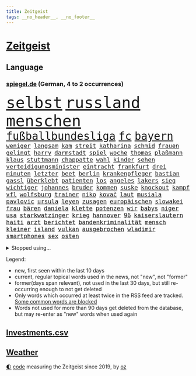 ```yaml
---
title: Zeitgeist
tags: __no_header__, __no_footer__
---
```


# [Zeitgeist](https://oliz.io/zeitgeist/)

## Language

<h3><a href="https://www.spiegel.de" target="_blank">spiegel.de</a> (German, 4 to 2 occurrences)</h3>
<p style="font-family:monospace">
<span style="font-size:32pt"><a href="news_links.html#selbst" class="current">selbst</a></span>
<span style="font-size:32pt"><a href="news_links.html#russland" class="current">russland</a></span>
<span style="font-size:32pt"><a href="news_links.html#menschen" class="current">menschen</a></span>
<br>
<span style="font-size:22pt"><a href="news_links.html#fußballbundesliga" class="current">fußballbundesliga</a></span>
<span style="font-size:22pt"><a href="news_links.html#fc" class="current">fc</a></span>
<span style="font-size:22pt"><a href="news_links.html#bayern" class="current">bayern</a></span>
<br>
<span style="font-size:12pt"><a href="news_links.html#weniger" class="current">weniger</a></span>
<span style="font-size:12pt"><a href="news_links.html#langsam" class="current">langsam</a></span>
<span style="font-size:12pt"><a href="news_links.html#kam" class="current">kam</a></span>
<span style="font-size:12pt"><a href="news_links.html#streit" class="current">streit</a></span>
<span style="font-size:12pt"><a href="news_links.html#katharina" class="current">katharina</a></span>
<span style="font-size:12pt"><a href="news_links.html#schmid" class="current">schmid</a></span>
<span style="font-size:12pt"><a href="news_links.html#frauen" class="current">frauen</a></span>
<span style="font-size:12pt"><a href="news_links.html#gelingt" class="current">gelingt</a></span>
<span style="font-size:12pt"><a href="news_links.html#harry" class="current">harry</a></span>
<span style="font-size:12pt"><a href="news_links.html#darmstadt" class="current">darmstadt</a></span>
<span style="font-size:12pt"><a href="news_links.html#spiel" class="current">spiel</a></span>
<span style="font-size:12pt"><a href="news_links.html#woche" class="current">woche</a></span>
<span style="font-size:12pt"><a href="news_links.html#thomas" class="current">thomas</a></span>
<span style="font-size:12pt"><a href="news_links.html#plaßmann" class="current">plaßmann</a></span>
<span style="font-size:12pt"><a href="news_links.html#klaus" class="current">klaus</a></span>
<span style="font-size:12pt"><a href="news_links.html#stuttmann" class="current">stuttmann</a></span>
<span style="font-size:12pt"><a href="news_links.html#chappatte" class="current">chappatte</a></span>
<span style="font-size:12pt"><a href="news_links.html#wahl" class="current">wahl</a></span>
<span style="font-size:12pt"><a href="news_links.html#kinder" class="current">kinder</a></span>
<span style="font-size:12pt"><a href="news_links.html#sehen" class="current">sehen</a></span>
<span style="font-size:12pt"><a href="news_links.html#verteidigungsminister" class="current">verteidigungsminister</a></span>
<span style="font-size:12pt"><a href="news_links.html#eintracht" class="current">eintracht</a></span>
<span style="font-size:12pt"><a href="news_links.html#frankfurt" class="current">frankfurt</a></span>
<span style="font-size:12pt"><a href="news_links.html#drei" class="current">drei</a></span>
<span style="font-size:12pt"><a href="news_links.html#minuten" class="current">minuten</a></span>
<span style="font-size:12pt"><a href="news_links.html#letzter" class="current">letzter</a></span>
<span style="font-size:12pt"><a href="news_links.html#beet" class="new">beet</a></span>
<span style="font-size:12pt"><a href="news_links.html#berlin" class="current">berlin</a></span>
<span style="font-size:12pt"><a href="news_links.html#krankenpfleger" class="current">krankenpfleger</a></span>
<span style="font-size:12pt"><a href="news_links.html#bastian" class="current">bastian</a></span>
<span style="font-size:12pt"><a href="news_links.html#gassl" class="new">gassl</a></span>
<span style="font-size:12pt"><a href="news_links.html#überklebt" class="new">überklebt</a></span>
<span style="font-size:12pt"><a href="news_links.html#patienten" class="current">patienten</a></span>
<span style="font-size:12pt"><a href="news_links.html#los" class="current">los</a></span>
<span style="font-size:12pt"><a href="news_links.html#angeles" class="current">angeles</a></span>
<span style="font-size:12pt"><a href="news_links.html#lakers" class="new">lakers</a></span>
<span style="font-size:12pt"><a href="news_links.html#sieg" class="current">sieg</a></span>
<span style="font-size:12pt"><a href="news_links.html#wichtiger" class="current">wichtiger</a></span>
<span style="font-size:12pt"><a href="news_links.html#johannes" class="current">johannes</a></span>
<span style="font-size:12pt"><a href="news_links.html#bruder" class="current">bruder</a></span>
<span style="font-size:12pt"><a href="news_links.html#kommen" class="current">kommen</a></span>
<span style="font-size:12pt"><a href="news_links.html#suske" class="new">suske</a></span>
<span style="font-size:12pt"><a href="news_links.html#knockout" class="new">knockout</a></span>
<span style="font-size:12pt"><a href="news_links.html#kampf" class="current">kampf</a></span>
<span style="font-size:12pt"><a href="news_links.html#vfl" class="current">vfl</a></span>
<span style="font-size:12pt"><a href="news_links.html#wolfsburg" class="current">wolfsburg</a></span>
<span style="font-size:12pt"><a href="news_links.html#trainer" class="current">trainer</a></span>
<span style="font-size:12pt"><a href="news_links.html#niko" class="current">niko</a></span>
<span style="font-size:12pt"><a href="news_links.html#kovač" class="new">kovač</a></span>
<span style="font-size:12pt"><a href="news_links.html#laut" class="current">laut</a></span>
<span style="font-size:12pt"><a href="news_links.html#musiala" class="current">musiala</a></span>
<span style="font-size:12pt"><a href="news_links.html#pavlovic" class="new">pavlovic</a></span>
<span style="font-size:12pt"><a href="news_links.html#ursula" class="current">ursula</a></span>
<span style="font-size:12pt"><a href="news_links.html#leyen" class="current">leyen</a></span>
<span style="font-size:12pt"><a href="news_links.html#zusagen" class="current">zusagen</a></span>
<span style="font-size:12pt"><a href="news_links.html#europäischen" class="current">europäischen</a></span>
<span style="font-size:12pt"><a href="news_links.html#slowakei" class="new">slowakei</a></span>
<span style="font-size:12pt"><a href="news_links.html#frau" class="current">frau</a></span>
<span style="font-size:12pt"><a href="news_links.html#bären" class="current">bären</a></span>
<span style="font-size:12pt"><a href="news_links.html#daniela" class="current">daniela</a></span>
<span style="font-size:12pt"><a href="news_links.html#klette" class="current">klette</a></span>
<span style="font-size:12pt"><a href="news_links.html#potenzen" class="new">potenzen</a></span>
<span style="font-size:12pt"><a href="news_links.html#wir" class="current">wir</a></span>
<span style="font-size:12pt"><a href="news_links.html#babys" class="current">babys</a></span>
<span style="font-size:12pt"><a href="news_links.html#niger" class="current">niger</a></span>
<span style="font-size:12pt"><a href="news_links.html#usa" class="current">usa</a></span>
<span style="font-size:12pt"><a href="news_links.html#starkwatzinger" class="current">starkwatzinger</a></span>
<span style="font-size:12pt"><a href="news_links.html#krieg" class="current">krieg</a></span>
<span style="font-size:12pt"><a href="news_links.html#hannover" class="current">hannover</a></span>
<span style="font-size:12pt"><a href="news_links.html#96" class="current">96</a></span>
<span style="font-size:12pt"><a href="news_links.html#kaiserslautern" class="current">kaiserslautern</a></span>
<span style="font-size:12pt"><a href="news_links.html#haiti" class="current">haiti</a></span>
<span style="font-size:12pt"><a href="news_links.html#arzt" class="current">arzt</a></span>
<span style="font-size:12pt"><a href="news_links.html#berichtet" class="current">berichtet</a></span>
<span style="font-size:12pt"><a href="news_links.html#bandenkriminalität" class="new">bandenkriminalität</a></span>
<span style="font-size:12pt"><a href="news_links.html#mensch" class="current">mensch</a></span>
<span style="font-size:12pt"><a href="news_links.html#kleiner" class="current">kleiner</a></span>
<span style="font-size:12pt"><a href="news_links.html#island" class="current">island</a></span>
<span style="font-size:12pt"><a href="news_links.html#vulkan" class="current">vulkan</a></span>
<span style="font-size:12pt"><a href="news_links.html#ausgebrochen" class="current">ausgebrochen</a></span>
<span style="font-size:12pt"><a href="news_links.html#wladimir" class="current">wladimir</a></span>
<span style="font-size:12pt"><a href="news_links.html#smartphones" class="current">smartphones</a></span>
<span style="font-size:12pt"><a href="news_links.html#sex" class="current">sex</a></span>
<span style="font-size:12pt"><a href="news_links.html#osten" class="current">osten</a></span>
</p>
<details>
<summary>Stopped using...</summary>
<p class="former" style="font-size:12pt">
wirkte(1243) twitter(1242) 150(1241) diskutiert(1241) steinmeier(1241) van(1241) verluste(1241) blickt(1240) fbi(1240) fischer(1240) registriert(1240) begleitet(1239) fanden(1239) solle(1239) steigenden(1239) usaußenminister(1239) verhängt(1239) villa(1239) österreichische(1239) ausländische(1238) energiewende(1238) entdeckte(1238) erinnerungen(1238) hinweisen(1238) jahrzehnte(1238) körper(1238) möglicher(1238) beteiligten(1237) chelsea(1237) richterin(1237) depressionen(1236) einstieg(1236) künftigen(1236) meldete(1236) verschiebt(1236) versprach(1236) wünschen(1236) ausfallen(1235) dementiert(1235) eindruck(1235) eng(1235) kämpfte(1235) mittelmeer(1235) obama(1235) senken(1235) einreisen(1234) gastgeber(1234) katastrophe(1234) kurzem(1234) mahnt(1234) tötung(1234) anderes(1233) becker(1233) bestreitet(1233) facebook(1233) historische(1233) lust(1233) manchen(1233) privaten(1233) standen(1233) verlierer(1233) überlebte(1233) kabinett(1232) mörder(1232) weitergeht(1232) wettbewerb(1232) zahlung(1232) zustand(1232) folgte(1231) klimaneutral(1231) philipp(1231) präsentieren(1231) präsentiert(1231) springt(1231) wies(1231) kämpfer(1230) polens(1230) rand(1230) schottland(1230) verlängern(1230) befreien(1229) enthüllt(1229) ersetzen(1229) großbritanniens(1229) kölner(1229) leitet(1229) verhindert(1229) warschau(1229) eingesetzt(1227) ausmaß(1226) nerven(1226) härter(1225) weite(1225) frankwalter(1224) gekauft(1224) italienischen(1224) drastischen(1223) erlitt(1223) irak(1223) pflanzen(1223) bekamen(1222) erneuten(1222) gesetze(1222) verfehlt(1222) haushalte(1221) tiefen(1217) frisch(1216) projekte(1215) kontakt(1213) erschießt(1211) führenden(1211) müsste(1211) ökonomen(1211) insolvenz(1209) bangen(1207) rang(1206) karten(1205) abhängig(1203) niedrig(1201) empfangen(1193) grüner(1190) herausforderungen(1190) rache(1182) blinken(1176) ausweg(1159) vormarsch(1114) estland(1113) josef(1100) orte(1075) unis(1049) banken(1038) gestanden(1014) tennisstar(1001) volk(981) schrumpft(971) 72(967) zugestimmt(953) vegas(947) fluten(943) kollision(940) beeinträchtigt(939) erscheint(937) kuriose(933) kameras(932) russischem(931) befürwortet(930) börsen(916) king(909) großbank(875) ice(871) krankenkassen(868) wichtiges(863) studenten(853) beliebt(848) härte(847) gletscher(836) tradition(822) guterres(816) sank(814) texte(810) brennt(809) bat(786) heikel(783) expremier(769) afrikanischen(757) verspätungen(739) gestärkt(729) ankommt(723) kasse(713) hochschule(711) kriegsbeginn(711) ungewiss(703) lohn(700) starkes(700) gewerkschaften(695) kalt(693) recherchen(664) verhängnis(664) export(661) dahin(660) 2026(652) grünenpolitikerin(648) sinne(643) libanon(642) tiefer(636) irans(633) gegenzug(621) neustart(620) erntet(614) finde(610) 16jähriger(603) namens(601) erdbeben(600) erlegen(595) vernichtet(591) chinesen(585) antony(583) durchs(573) schlimmeres(572) 89(565) hoffnungsträger(564) disney(563) herunter(551) missverständnis(542) atlantik(541) zutritt(541) dunkle(539) zweifeln(508) kocht(503) indonesien(500) rückstand(497) general(484) todesstrafe(484) uskonzern(484) leere(481) familienministerin(478) paus(478) misstrauen(474) gleise(472) ig(472) metall(472) bewirken(471) düster(470) kritisierten(470) umso(470) kampfjets(469) credit(467) suisse(467) bedienen(466) verbrenner(466) jüdische(464) stimmten(459) steigern(454) überprüfen(453) beunruhigt(451) fotograf(451) abschiebungen(449) flogen(447) strafanzeige(442) jahresbeginn(441) getränke(438) kieler(435) pedro(435) rammt(435) sprint(433) überstanden(433) lockt(427) viertagewoche(425) solcher(423) lebensgefahr(418) zufällig(417) hilfsorganisation(416) fassen(415) herstellers(413) özdemir(413) bad(411) sorgten(409) profifußball(407) wasserstoff(406) flaschen(403) fahrbahn(402) marode(402) autofahren(400) chatbot(400) befasst(398) metropolen(396) berge(394) menschlichen(394) erneuter(393) jubelt(393) 5000(389) highlight(388) uefa(384) sondervermögen(383) insekten(381) läufer(381) 51(378) beantwortet(377) panik(374) wahlsieger(374) dfbpokal(373) dicht(373) instituts(371) wütenden(369) alonso(368) grafiken(368) uhren(368) wurzeln(366) beigetragen(363) menschliche(363) glücklicher(361) aufträge(360) ausweitung(359) geklaut(359) stürme(356) zukünftig(356) 40jähriger(353) kindergrundsicherung(353) ankommen(352) bezieht(343) erfolgen(343) südwesten(342) bier(341) regulierung(341) wanderer(340) bahnreisende(339) genaue(338) sommerspielen(338) kleinkind(337) tatwaffe(336) glas(332) imran(330) khan(330) veränderungen(328) wiedergewählt(328) ubs(325) lobte(323) mädchens(321) geisel(319) gemälde(319) rahmen(318) staatsbürger(318) übergriff(317) bekämpfung(316) bar(315) lina(314) beine(308) sang(308) massenhaft(307) arbeiter(304) rezepte(303) belgische(301) gästen(300) imperium(300) formuliert(299) yoga(297) kuba(296) supreme(296) ifo(295) südkoreas(293) etablierten(292) evakuierung(292) funk(291) nachbesserungen(290) branchenverband(288) militante(287) radikalisierung(287) institute(286) schlägerei(286) schönsten(286) lüneburg(284) raisi(284) kalifornischen(283) kredite(283) massen(283) prognostiziert(283) unogeneralsekretär(283) brad(282) motto(281) verwechselt(281) anschlägen(279) alben(278) kalender(278) erdrutsch(275) entgehen(273) epstein(273) jeffrey(273) mobilität(273) verweis(272) kaputte(270) blicke(269) luftangriffen(268) helden(266) politologe(264) gabriel(263) jina(261) mahsa(261) unterschied(260) berechnungen(257) verrückt(256) lindemann(255) spotify(254) rampenlicht(253) potenziell(252) bunter(251) überlegen(250) durchgreifen(248) gespült(247) lieb(247) stellvertretende(247) aiwanger(246) hubert(246) systeme(244) nations(243) quellen(243) toronto(242) beeinträchtigungen(240) präsidentenwahl(239) händen(238) jemanden(238) ozean(238) randale(238) selbstoptimierung(238) gentechnik(236) afdpolitiker(235) nachhaltige(235) eauto(232) neubrandenburg(232) sauna(229) verdankt(229) erderwärmung(228) verkehrswende(227) sicheren(225) aufatmen(224) thrones(224) zweitgrößten(224) football(222) gerichtsverfahren(221) palästinensische(221) aufräumen(219) brandmauer(218) geglückt(216) nächster(216) streichung(215) varianten(214) entkam(212) flüchtet(212) sozialleistungen(212) überweisen(212) bemerkenswert(211) 51jährige(209) geleistet(209) ergebnissen(208) anlage(206) wahlkreis(206) libyschen(205) albtraum(204) lady(203) rätselt(202) signale(202) abgeschnitten(201) kipppunkt(200) metern(200) antónio(198) kapitol(198) schrecklichen(198) winde(198) bestens(196) frachtschiffe(194) prägen(194) eingeschlossen(193) trendwende(193) asylsuchende(192) jüdisches(192) ratingagentur(192) dauerte(191) hausarrest(191) uber(191) verglichen(191) eigentor(190) rassismusvorwürfe(190) schild(190) vorgesetzte(190) tankstelle(188) hartes(187) xabi(187) überwacht(187) geladen(186) judenhass(186) tänzer(186) 53(185) posts(184) roter(184) 03(182) ansage(181) nachteile(181) exfreundin(180) momente(180) ferne(179) eiffelturm(178) kontrollverlust(178) elektroauto(177) onkel(176) verübt(176) disziplin(175) sigmar(175) arena(174) ködern(174) mittelfeld(174) usbundesstaaten(174) zeitschrift(174) hühner(172) total(172) unabhängig(172) verfahrens(171) gleicht(170) heutzutage(170) jugendorganisation(170) indiz(169) würzburg(169) attentäter(168) umfragetief(168) kanal(166) antisemitischen(165) atomkraftwerke(165) morgenstunden(165) versinkt(165) bars(164) lieferwagen(164) zurückhaltend(164) bekanntwerden(163) bezahlbare(163) irrsinn(163) lebende(163) vettel(163) bezug(162) erinnerungskultur(162) süddeutsche(162) 12000(161) ausgangssperre(161) wankt(161) chile(160) manila(160) nszeit(159) gebohrt(158) spätsommer(158) 133(157) gearbeitet(157) klarer(157) kräftiger(157) jean(156) turner(156) 1981(155) mitmenschen(155) time(155) harsche(154) absoluten(153) organisatoren(153) verdrängt(153) veranlasst(152) antisemitischer(151) verliebt(150) geiselnehmer(149) bahnsteig(148) israelischer(148) königshaus(148) proben(148) umfragewerte(147) erkältung(146) untermauert(146) zugesagt(146) fallende(145) uskongress(145) continental(144) hinterlässt(144) historikerin(144) seitenlinie(144) blätter(142) irische(142) pflegekräfte(142) populären(142) bowl(141) hackerangriff(141) lenkt(141) unbewohnbar(141) würgen(141) brandstifter(140) produktionsfirma(140) euebene(139) juristen(139) knappen(139) nassen(139) nflstar(139) pflegte(139) eugelder(138) geschleudert(137) abzugeben(136) besorgen(136) husten(136) lebensgefährten(136) schienennetz(136) kritischen(135) mächtiger(135) streifenwagen(135) goetheinstitut(134) attentat(133) delfine(133) radikaler(132) repräsentantenhaus(132) first(130) schuster(130) ukrainehilfen(130) bestätigte(129) feiertage(129) genötigt(129) vielfältig(129) wachsender(129) hamasanführer(128) gekapert(127) rechtsextrem(127) perspektiven(126) achtzigerjahre(125) spender(125) anhaltenden(124) hakt(124) ortschaften(124) prangern(124) vorindustriellen(124) zweiprozentziel(124) großzügigen(123) monarchie(122) vernichten(122) bo(121) huber(121) israelisches(121) abschiebestopp(120) messungen(120) schwaben(120) vage(120) zerstörungen(120) besitzerin(119) hamasgeiseln(119) steuerte(119) süddeutschen(118) zärtlichkeit(118) altbundeskanzler(117) etablieren(116) luftangriff(116) spiegelredakteurin(116) umgebaut(116) begibt(115) rückgängig(115) tunnelsystem(115) unochef(115) agrarminister(114) einführung(114) erkannt(114) abschiebung(113) tabellenplatz(113) armeechef(112) autobiografie(112) positioniert(112) anklagen(111) schacht(111) tony(111) holger(110) parlamentarier(110) rune(110) voranbringen(110) universitäten(109) anerkennen(108) autonomiebehörde(108) crown(108) hagelte(108) bewirkt(107) immunsystem(107) oberhalb(107) persönlichkeiten(107) uskampfjets(107) arbeitsrecht(106) feststehen(106) gegentore(106) kap(106) siedler(106) identitäre(105) raptors(105) spendet(105) halbmond(104) hamasmassaker(104) lufthansatochter(104) benkos(103) ukrainehilfe(103) zusätzliches(103) militärhilfen(102) einmalig(101) rechtliche(101) kadewe(100) erfahrung(99) fortuna(99) ware(99) beendete(98) bewertung(98) arbeitnehmern(97) erkämpfte(97) härtetest(97) veränderung(97) vorlagen(97) zündende(97) ausländer(96) erwünscht(96) topspieler(96) wachsamkeit(96) natomitgliedschaft(95) festen(94) grammy(94) karneval(94) rechtlich(94) 37jährige(93) religiöser(93) vorjahren(93) antisemitisch(92) favoritin(92) schuldenregeln(92) staatsoberhaupt(92) afdnachwuchs(91) investments(91) rechtsextremistisch(91) definition(90) hackergruppe(90) mängeln(90) steckten(90) entschädigungen(89) geschenkt(89) gießen(89) lebensumstände(89) lugner(89) opernball(89) rettungssanitäter(89) ruandaabschiebungen(89) tatorten(89) todesschützen(89) vernebeln(89) imessage(88) schnappte(88) vereine(88) bernd(87) fantastisch(87) islamische(87) liberia(87) point(87) rahmenbedingungen(87) silvester(87) vermehren(87) yahya(87) atomare(86) geliebt(86) mercosurabkommen(86) rechtsextremistische(86) suchten(86) eupolitiker(85) ungeschlagen(85) verwaltungsgericht(85) ausgesperrt(84) eisbaden(84) philosophin(84) regionalbahn(84) rekordsieger(84) verstaatlichung(84) bankenaufsicht(83) eiskalten(83) geert(83) insolventen(83) revolutionieren(83) wilders(83) zweikampf(83) ausverkauft(82) dialoge(82) erwartung(82) kamele(82) regenwald(82) unbeschadet(82) vorbehalte(82) warnsignal(82) überschaubar(82) atemberaubend(81) autokonzern(81) erwachsen(81) fußballklub(81) nervige(81) profiteur(81) geiselbefreiung(80) israelbesuch(80) verlass(80) argentinischen(79) argument(79) dr(79) ernsthaft(79) käse(79) rentnerinnen(79) armin(78) berlinschöneberg(78) etat(78) kirchenoberhaupt(78) 18jährige(77) 56(77) bändigen(77) galeria(77) gebilligt(77) karstadt(77) lieferkettengesetzes(77) vorstellungen(77) anschauen(76) gewohnten(76) shishabranche(76) verschüttet(76) zettel(76) bauzeit(75) brauchten(75) dänemarks(75) reformpaket(75) schlafende(75) gefroren(74) kaufhof(74) konsumiert(74) stift(74) verhandlungsführer(74) diensthandys(73) exaußenminister(73) knapper(73) mindestlohn(73) präsent(73) ausgedacht(72) fernzüge(72) größe(72) handtaschen(72) justine(72) niro(72) raschen(72) 125(71) agentur(71) derartige(71) himalaya(71) jahrhundertfigur(71) natopartnern(71) strompreisen(71) studios(71) vorgerückt(71) 1977(70) finanz(70) gefrierpunkt(70) konservativer(70) montana(70) prominentesten(70) schulz(70) schwarm(70) buckinghampalast(69) dynamik(69) schlimme(69) angefochten(68) aussetzung(68) dithmarschen(68) repressionen(68) weltcup(68) zurückgehen(68) aufschub(67) billie(67) cybertrucks(67) fußballstadien(67) gerufen(67) italienerin(67) japans(67) schönberger(67) sehnen(67) zugfahrt(67) zunehmen(67) ebike(66) fallstricke(66) festland(66) größtem(66) lockerungen(66) station(66) trio(66) überstehen(66) kreditwürdigkeit(65) poltert(65) schuldigen(65) topform(65) beigelegt(64) cherson(64) debbie(64) guru(64) reedereien(64) sprengstoff(64) termine(64) verfügt(64) vorsitz(64) 60jähriger(63) autokraten(63) importe(63) saluschny(63) staatssekretär(63) unipräsidentin(63) 28(62) ausstände(62) bundestagsmandat(62) gigantisch(62) luftalarm(62) nachgerechnet(62) oma(62) spdabgeordnete(62) verspätete(62) anzugreifen(61) fdpfraktionschef(61) mächtig(61) stürmt(61) tödlichste(61) beißen(60) bonuszahlungen(60) geglaubt(60) kaili(60) landsberg(60) petersdom(60) usstreitkräfte(60) 44jährige(59) ausblick(59) australian(59) diesjährige(59) legendär(59) zunehmende(59) eingelenkt(58) küstenwächter(58) ac/dc(57) church(57) eruption(57) seuchen(57) ballistische(56) billigangeboten(56) dan(56) iranisches(56) köstlich(56) shoppingapp(56) weißer(56) erledigt(55) hausbesitzer(55) it's(55) niederrhein(55) rutscht(55) strafrechtlichen(55) vorliegt(55) 80000(54) aktenaffäre(54) dreyer(54) druckwelle(54) kauen(54) könige(54) shishatabak(54) stehende(54) treuhandverwaltung(54) wirtschaftsbeziehungen(54) beau(53) buchtipps(53) gemeindezentrum(52) militärbündnis(52) niedergelegt(52) regionalmacht(52) schumacher(52) seeler(52) spiegelsportredaktion(52) teilwiederholung(52) therapien(52) weich(52) besuchten(51) effektiv(51) filmgeschichte(51) prag(51) saunen(51) bayernstar(50) neujahr(50) asylanträge(49) kaufinteressenten(49) pforzheim(49) spdvorsitzende(49) spiegelkorrespondentin(49) außenhandel(48) elfenbeinküste(48) landkarte(48) nussbaum(48) parlamentsausschuss(48) tanzte(48) winterkorn(48) 22jähriger(47) aminis(47) gebrauch(47) geschädigten(47) äußersten(47) begegnen(46) berufungsgericht(46) fehlentscheidung(46) niederlagenserie(46) 1980(45) abwarten(45) indische(45) pleitewelle(45) russlandsanktionen(45) abbringen(44) carlson(44) fu(44) häuften(44) rekordniveau(44) soziologin(44) tucker(44) alfons(43) einstellungen(43) innsbruck(43) miesen(43) schuhbeck(43) terrorverdächtige(43) cards(42) detonationen(42) schult(42) spacey(42) 400000(41) hermès(41) niemals(41) premierministerin(41) sichtet(41) transfers(41) unistadt(41) valentinstag(41) anlässlich(40) japaner(40) liebling(40) mona(40) schmuggler(40) schützte(40) sonderermittler(40) topfavorit(40) wüten(40) bergsteiger(39) gesamtklassements(39) geschmiert(39) geweckt(39) ifw(39) isabel(39) oregon(39) raubüberfälle(39) südtirol(39) 1970(38) breivik(38) handfester(38) isolationshaft(38) machtwort(38) märchenhafte(38) klamotten(37) priscilla(37) regalen(37) sicherheitsapparat(37) störern(37) arbeitsgericht(36) motivierten(36) regierungsarbeit(36) wahlkampfrede(36) wilder(36) 52jährigen(35) autoritär(35) einzel(35) fernhalten(35) gurken(35) hype(35) polizeibeamter(35) breiten(34) humboldtuniversität(34) neuerdings(34) schmetterling(34) wohnungsbaubranche(34) attal(33) baltimore(33) biathlonteam(33) euaustritt(33) inspektionen(33) jahresanfang(33) michelle(33) sbu(33) täters(33) darknet(32) etlicher(32) fanatiker(32) fusion(32) geeigneten(32) immobilienpreisen(32) inneren(32) mandat(32) quarterback(32) schießstand(32) stürmten(32) anmelden(31) besuchern(31) boykottiert(31) brady(31) brennender(31) direkten(31) fulda(31) geistigen(31) kleinanzeigen(31) kraftlos(31) losgehen(31) magull(31) pascal(31) schusswaffen(31) topklubs(31) 1700(30) afrikacup(30) inselstaats(30) migrationsgeschichte(30) notfallversorgung(30) office(30) unappetitlich(30) aktionskünstler(29) anhörung(29) dnipro(29) machtlos(29) pünktlich(29) things(29) trumpprozess(29) unosicherheitsrats(29) befragte(28) davos(28) grammys(28) jackson(28) ten(28) tragisches(28) verzögerungen(28) wutausbruch(28) drehbuchautor(27) festgenommener(27) fünftgrößte(27) unternommen(27) zukünftige(27) asienmeisterschaft(26) infront(26) rechtsaußenpartei(26) 26jähriger(25) baltischen(25) eingeführte(25) fischerei(25) gefühle(25) hur(25) paradies(25) positionierte(25) szenario(25) zugbegleiterin(25) fantasien(24) größen(24) nützen(24) sicherheitsrisiko(24) auszahlung(23) autokrat(23) boll(23) edward(23) mahomes(23) protestwelle(23) 49ers(22) anonymer(22) horrorfilm(22) jagt(22) passage(22) quarterbacks(22) sophie(22) terrortruppe(22) 220000(21) angelina(21) deutschem(21) mühelos(21) unterrichtet(21) erläuterte(20) freizubekommen(20) geniale(20) lamar(20) metalldiebstahl(20) weltpolitik(20) 2050(19) chemiebranche(19) drogenherstellung(19) fitness(19) knarf(19) nairobi(19) politikum(19) ravens(19) tricksen(19) völkischen(19) auswechseln(18) begegnet(18) intendant(18) kompliment(18) zurückgeht(18) ärztliche(18) barley(17) eruptionen(17) fahndet(17) gustav(17) kadewegruppe(17) katarina(17) luxuskaufhäuser(17) sorgenkind(17) umdrehen(17) besetztes(16) gemeinsames(16) größerer(16) statistikamt(16) datensammlung(15) fdpminister(15) karibische(15) verfassungsschutzes(15) antiafddemonstrationen(14) delaware(14) ehrgeiz(14) petzold(14) rechtlichen(14) scheu(14) shahak(14) skipiste(14) swifts(14) tabellenzweiter(14) untreue(14) verfolgungsjagd(14) kindesmissbrauchs(13) kriegsgegner(13) nadeschdin(13) todesurteil(13) annika(12) beliefert(12) gesichtern(12) holocaustgedenktag(12) jahrzehnts(12) kernkraftwerk(12) kontinent(12) landschaft(12) mitgliedsländer(12) natenom(12) tee(12) brennpunktschulen(11) festivalleitung(11) kenianische(11) staffeln(11) startchancenprogramm(11)
</p>
</details>
<p>Legend:
<ul>
<li><span class="new">new</span>, first seen within the last 10 days</li>
<li><span class="current">current</span>, regular topical words used in the news, not "new", not "former"</li>
<li><span class="former">former(days span relevant)</span>, not used in the last 30 days, but still re-occurring enough to not get deleted</li>
<li>Only words which occurred at least twice in the RSS feed are tracked. <a href="language/filters.py">Some common words are blocked</a></li>
<li>Words not used for more than 90 days get deleted from the database, but may re-enter as "new" words when used again</li>
</ul>
</p>

## [Investments](investments.html)[.csv](investments.csv)

## [Weather](weather.html)

<footer>
<a href="javascript:toggleTheme()" class="nav">🌓</a>
<a href="https://github.com/ooz/zeitgeist">code</a> measuring the Zeitgeist since 2019, by <a href="https://oliz.io">oz</a>
</footer>
